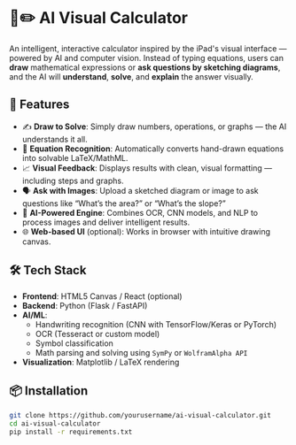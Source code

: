# 🧠✏️ AI Visual Calculator

An intelligent, interactive calculator inspired by the iPad's visual interface — powered by AI and computer vision. Instead of typing equations, users can **draw** mathematical expressions or **ask questions by sketching diagrams**, and the AI will **understand**, **solve**, and **explain** the answer visually.

## 🚀 Features

- ✍️ **Draw to Solve**: Simply draw numbers, operations, or graphs — the AI understands it all.
- 🧮 **Equation Recognition**: Automatically converts hand-drawn equations into solvable LaTeX/MathML.
- 📈 **Visual Feedback**: Displays results with clean, visual formatting — including steps and graphs.
- 🗣️ **Ask with Images**: Upload a sketched diagram or image to ask questions like “What’s the area?” or “What’s the slope?”
- 🤖 **AI-Powered Engine**: Combines OCR, CNN models, and NLP to process images and deliver intelligent results.
- 🌐 **Web-based UI** (optional): Works in browser with intuitive drawing canvas.

## 🛠️ Tech Stack

- **Frontend**: HTML5 Canvas / React (optional)
- **Backend**: Python (Flask / FastAPI)
- **AI/ML**:
  - Handwriting recognition (CNN with TensorFlow/Keras or PyTorch)
  - OCR (Tesseract or custom model)
  - Symbol classification
  - Math parsing and solving using `SymPy` or `WolframAlpha API`
- **Visualization**: Matplotlib / LaTeX rendering

## 📦 Installation

```bash
git clone https://github.com/yourusername/ai-visual-calculator.git
cd ai-visual-calculator
pip install -r requirements.txt
